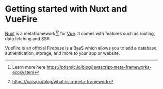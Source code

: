 # Getting started with Nuxt and VueFire

[Nuxt](https://nuxt.com/) is a metaframework[^1][^2] for [Vue](https://vuejs.org/). It comes with features such as routing, data fetching and SSR.

VueFire is an official 
Firebase is a BaaS which allows you to add a database, authentication, storage, and more to your app or website.



[^1]: Learn more here <https://prismic.io/blog/javascript-meta-frameworks-ecosystem>
[^2]: <https://caisy.io/blog/what-is-a-meta-framework>
